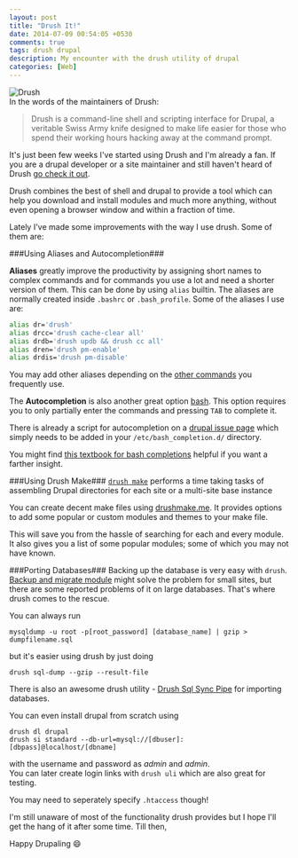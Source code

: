 ```yaml
---
layout: post
title: "Drush It!"
date: 2014-07-09 00:54:05 +0530
comments: true
tags: drush drupal
description: My encounter with the drush utility of drupal
categories: [Web]
---
```

![Drush](https://lh3.googleusercontent.com/LWK3VdQ8CcrC4bIDnlrJRCJAZpjBDvFg-SnX0lZNu1GXNcKi2j0jA8ubCdBZIoz6hFOBzJmJ75OD2DvGfvxi1sGRY6qdrT4-iwgxAnRZFTOb3OE5-N33y4lEJBMfDhGYWWQAroZ9Wbe2Ho1dy4MI8ZntRVO1DrSyCS8AjMcil_m3UrJhsjz9IqMyMny1sIZ6JSJIfx7Pp6CN_iVgXO9ccpZf_aZC-0MGq8i5VGUTVGoy7asAHBnQPbbZJK4X8WilpFVqPmJAwsNKXoA-9GZasxjG9Kw3HyEK0jN83K3bRYYDYUAqZeLf5fJckpY8NZztQ0EoDGxHjb7UsD_aLYwMQmsg-U5e3ziv7Rs7POTkljWBngT4yMWy6HtCNJhr92xF7OLriyu3VdtRz3m1S_OrPcTOltWa4LlSiwAqVYR0-0JhYu1Ewq4fQvCoTy6ywEBbC7D-eGYk9plS2tiCTSH2WISVGTGZwh0ihUSgjsXSl6EZ22xnXd8zySzczp4WDzeabJfat97e7PFanrQn5Y5sxsiqYpCbbQgJx_bPaZF01xP2UqRLK2lEGiLS23cMlDOTrGCMJDWbRv3-grYVIApMzdw-nOkEmF26YpCTc_WQo-R_8dhBzmTcHKTswD2GadtGOg3LwqZFNwoxCw5TpnKHz9IdwTi9kjn6soBNF8xcjw=w218-h215-no)
<br>
In the words of the maintainers of Drush:

>Drush is a command-line shell and scripting interface for Drupal,
>a veritable Swiss Army knife designed to make life easier for those who spend
>their working hours hacking away at the command prompt.

It's just been few weeks I've started using Drush and I'm already a fan.
If you are a drupal developer or a site maintainer and still haven't heard of Drush [go check it out](https://github.com/drush-ops/drush).
<!-- more -->
Drush combines the best of shell and drupal to provide a tool which can help you download and install modules and much more anything, without even opening a browser window and within a fraction of time.

Lately I've made some improvements with the way I use drush. Some of them are:

###Using Aliases and Autocompletion###

**Aliases** greatly improve the productivity by assigning short names to complex commands and for commands you use a lot and need a shorter version of them.
This can be done by using `alias` builtin. The aliases are normally created inside `.bashrc` or `.bash_profile`.
Some of the aliases I use are:
```bash
alias dr='drush'
alias drcc='drush cache-clear all'
alias drdb='drush updb && drush cc all'
alias dren='drush pm-enable'
alias drdis='drush pm-disable'
```
You may add other aliases depending on the [other commands](http://drush.ws/) you frequently use.


The **Autocompletion** is also another great option [bash](). This option requires you to only partially enter the commands and pressing `TAB` to complete it.

There is already a script for autocompletion on a [drupal issue page](https://www.drupal.org/node/437568) which simply needs to be added in your `/etc/bash_completion.d/` directory.

You might find [this textbook for bash completions](http://www.debian-administration.org/articles/316) helpful if you want a farther insight.

###Using Drush Make###
[`drush make`](http://drupal.org/project/drush_make) performs a time taking tasks of assembling Drupal directories for each site or a multi-site base instance

You can create decent make files using [drushmake.me](http://drushmake.me/). It provides options to add some popular or custom modules and themes to your make file.

This  will save you from the hassle of searching for each and every module.
It also gives you a list of some popular modules; some of which you may not have known.

###Porting Databases###
Backing up the database is very easy with `drush`. [Backup and migrate module](https://drupal.org/project/backup_migrate) might solve the problem for small sites,
but there are some reported problems of it on large databases. That's where drush comes to the rescue.

You can always run

`mysqldump -u root -p[root_password] [database_name] | gzip > dumpfilename.sql`

but it's easier using drush by just doing

`drush sql-dump --gzip --result-file`

There is also an awesome drush utility - [Drush Sql Sync Pipe](https://www.drupal.org/project/drush_sql_sync_pipe) for importing databases.

You can even install drupal from scratch using
```
drush dl drupal
drush si standard --db-url=mysql://[dbuser]:[dbpass]@localhost/[dbname]
```
with the username and password as *admin* and *admin*.<br>You can later create login links with `drush uli` which are also great for testing.

You may need to seperately specify `.htaccess` though!

I'm still unaware of most of the functionality drush provides but I hope I'll get the hang of it after some time.
Till then,

Happy Drupaling :smile:
